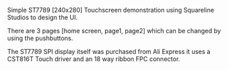 Simple ST7789 [240x280] Touchscreen demonstration using Squareline Studios to design the UI.

There are 3 pages [home screen, page1, page2] which can be changed by using the pushbuttons.

The ST7789 SPI display itself was purchased from Ali Express it uses a CST816T Touch driver and an 18 way ribbon FPC connector.



